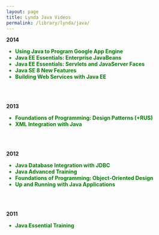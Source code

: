 ```yaml
---
layout: page
title: Lynda Java Videos
permalink: /library/lynda/java/
---
```



<strong>2014</strong>

<ul>
	<li style="color:green"><strong>Using Java to Program Google App Engine</strong></li>
	<li style="color:green"><strong>Java EE Essentials: Enterprise JavaBeans</strong></li>
	<li style="color:green"><strong>Java EE Essentials: Servlets and JavaServer Faces</strong></li>
	<li style="color:green"><strong>Java SE 8 New Features</strong></li>
	<li style="color:green"><strong>Building Web Services with Java EE</strong></li>
</ul>



<br/><br/>

<strong>2013</strong>


<ul>
	<li style="color:green"><strong>Foundations of Programming: Design Patterns (+RUS)</strong></li>
	<li style="color:green"><strong>XML Integration with Java</strong></li>
</ul>


<br/><br/>

<strong>2012</strong>

<ul>
	<li style="color:green"><strong>Java Database Integration with JDBC</strong></li>
	<li style="color:green"><strong>Java Advanced Training</strong></li>
	<li style="color:green"><strong>Foundations of Programming: Object-Oriented Design</strong></li>
	<li style="color:green"><strong>Up and Running with Java Applications</strong></li>
</ul>


<br/><br/>

<strong>2011</strong>

<ul>
	<li style="color:green"><strong>Java Essential Training</strong></li>
</ul>



